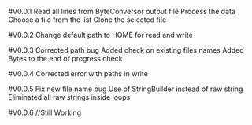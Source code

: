 #V0.0.1
Read all lines from ByteConversor output file
Process the data
Choose a file from the list 
Clone the selected file

#V0.0.2
Change default path to HOME for read and write

#V0.0.3
Corrected path bug
Added check on existing files names
Added Bytes to the end of progress check

#V0.0.4
Corrected error with paths in write

#V0.0.5
Fix new file name bug
Use of StringBuilder instead of raw string
Eliminated all raw strings inside loops

#V0.0.6 //Still Working